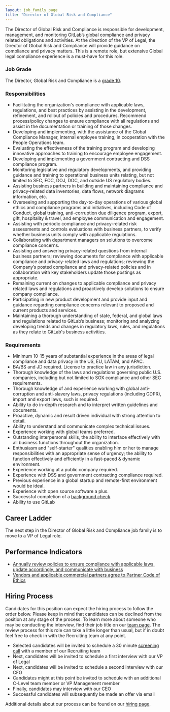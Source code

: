 ```yaml
---
layout: job_family_page
title: "Director of Global Risk and Compliance"
---
```


The Director of Global Risk and Compliance is responsible for development, management, and monitoring GitLab’s global compliance and privacy related obligations and activities. At the direction of the VP of Legal, the Director of Global Risk and Compliance will provide guidance on compliance and privacy matters. This is a remote role, but extensive Global legal compliance experience is a must-have for this role.

### Job Grade 

The Director, Global Risk and Compliance is a [grade 10](/handbook/total-rewards/compensation/compensation-calculator/#gitlab-job-grades).

### Responsibilities

- Facilitating the organization's compliance with applicable laws, regulations, and best practices by assisting in the development, refinement, and rollout of policies and procedures. Recommend process/policy changes to ensure compliance with all regulations and assist in the documentation or training of those changes.
- Developing and implementing, with the assistance of the Global Compliance Manager, internal employee training, in cooperation with the People Operations team.
- Evaluating the effectiveness of the training program and developing innovative approaches to training to encourage employee engagement.
- Developing and implementing a government contracting and DSS compliance program.
- Monitoring legislative and regulatory developments, and providing guidance and training to operational business units relating, but not limited to SEC, FCC, DOJ, DOC, and outside US regulatory bodies.
- Assisting business partners in building and maintaining compliance and privacy-related data inventories, data flows, network diagrams information, etc.
- Overseeing and supporting the day-to-day operations of various global ethics and compliance programs and initiatives, including Code of Conduct, global training, anti-corruption due diligence program, export, gift, hospitality & travel, and employee communication and engagement.
- Assisting with periodic compliance and privacy-related risk assessments and controls evaluations with business partners, to verify whether business units comply with applicable regulations.
- Collaborating with department managers on solutions to overcome compliance concerns.
- Assisting and answering privacy-related questions from internal business partners; reviewing documents for compliance with applicable compliance and privacy-related laws and regulations; reviewing the Company’s posted compliance and privacy-related policies and in collaboration with key stakeholders update those postings as appropriate.
- Remaining current on changes to applicable compliance and privacy related laws and regulations and proactively develop solutions to ensure company compliance.
- Participating in new product development and provide input and guidance regarding compliance concerns relevant to proposed and current products and services.
- Maintaining a thorough understanding of state, federal, and global laws and regulations related to GitLab’s business; monitoring and analyzing developing trends and changes in regulatory laws, rules, and regulations as they relate to GitLab's business activities.

### Requirements

- Minimum 10-15 years of substantial experience in the areas of legal compliance and data privacy in the US, EU, LATAM, and APAC.
- BA/BS and JD required. License to practice law in any jurisdiction.
- Thorough knowledge of the laws and regulations governing public U.S. companies, including but not limited to SOX compliance and other SEC requirements.
- Thorough knowledge of and experience working with global anti-corruption and anti-slavery laws, privacy regulations (including GDPR), import and export laws, such is required.
- Ability to do in-depth research and to interpret written guidelines and documents.
- Proactive, dynamic and result driven individual with strong attention to detail.
- Ability to understand and communicate complex technical issues.
- Experience working with global teams preferred.
- Outstanding interpersonal skills, the ability to interface effectively with all business functions throughout the organization.
- Enthusiasm and "self-starter" qualities enabling him or her to manage responsibilities with an appropriate sense of urgency; the ability to function effectively and efficiently in a fast-paced & dynamic environment.
- Experience working at a public company required.
- Experience with DSS and government contracting compliance required.
- Previous experience in a global startup and remote-first environment would be ideal.
- Experience with open source software a plus.
- Successful completion of a [background check](https://ir.gitlab.com/static-files/7d8c7eb3-cb17-4d68-a607-1b7a1fa1c95d#background-checks).
- Ability to use GitLab

## Career Ladder

The next step in the Director of Global Risk and Compliance job family is to move to a VP of Legal role.

## Performance Indicators
- [Annually review policies to ensure compliance with applicable laws,  update accordingly, and communicate with business](/handbook/legal/#annually-review-policies-to-ensure-compliance-with-applicable-laws--update-accordingly-and-communicate-with-business--100)
- [Vendors and applicable commercial partners agree to Partner Code of Ethics](/handbook/legal/#vendors-and-applicable-commercial-partners-agree-to-partner-code-of-ethics--100)

## Hiring Process

Candidates for this position can expect the hiring process to follow the order below. Please keep in mind that candidates can be declined from the position at any stage of the process. To learn more about someone who may be conducting the interview, find their job title on our [team page](/company/team). The review process for this role can take a little longer than usual, but if in doubt feel free to check in with the Recruiting team at any point.

* Selected candidates will be invited to schedule a 30 minute [screening call](/handbook/hiring/#screening-call) with a member of our Recruiting team
* Next, candidates will be invited to schedule a first interview with our VP of Legal
* Next, candidates will be invited to schedule a second interview with our CFO
* Candidates might at this point be invited to schedule with an additional C-Level team member or VP Management member
* Finally, candidates may interview with our CEO
* Successful candidates will subsequently be made an offer via email

Additional details about our process can be found on our [hiring page](/handbook/hiring/).
